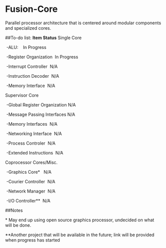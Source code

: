 # Fusion-Core
Parallel processor architecture that is centered around modular components and specialized cores.

##To-do list:
<b>Item					Status</b>
Single Core			
	
&nbsp;-ALU:&nbsp;&nbsp;&nbsp;&nbsp;In Progress
	
&nbsp;-Register Organization&nbsp;&nbsp;In Progress
	
&nbsp;-Interrupt Controller&nbsp;&nbsp;N/A
	
&nbsp;-Instruction Decoder&nbsp;&nbsp;N/A
	
&nbsp;-Memory Interface&nbsp;&nbsp;N/A	



Supervisor Core

&nbsp;-Global Register Organization&nbsp;N/A
	
&nbsp;-Message Passing Interfaces&nbsp;N/A
	
&nbsp;-Memory Interfaces&nbsp;&nbsp;N/A
	
&nbsp;-Networking Interface&nbsp;&nbsp;N/A
	
&nbsp;-Process Controler&nbsp;&nbsp;N/A
	
&nbsp;-Extended Instructions&nbsp;&nbsp;N/A

Coprocessor Cores/Misc.

&nbsp;-Graphics Core\*&nbsp;&nbsp;&nbsp;N/A
	
&nbsp;-Courier Controller&nbsp;&nbsp;N/A
	
&nbsp;-Network Manager&nbsp;&nbsp;N/A
	
&nbsp;-I/O Controller\*\*&nbsp;&nbsp;N/A



##Notes

\* May end up using open source graphics processor, undecided on what will be done.

\*\*Another project that will be available in the future; link will be provided when progress has started
